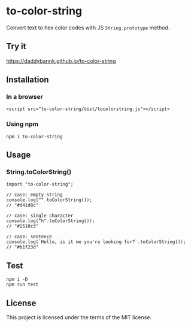 # to-color-string

Convert text to hex color codes with JS `String.prototype` method.

## Try it

https://daddybannk.github.io/to-color-string

## Installation

### In a browser

```
<script src="to-color-string/dist/tocolorstring.js"></script>
```

### Using npm

```
npm i to-color-string
```

## Usage

### String.toColorString()

```
import "to-color-string";

// case: empty string
console.log("".toColorString()); 
// "#d41d8c"

// case: single character
console.log("h".toColorString()); 
// "#2510c3"

// case: sentence
console.log(`Hello, is it me you're looking for?`.toColorString()); 
// "#b1f23d"
```

## Test

```
npm i -D
npm run test
```

## License

This project is licensed under the terms of the MIT license.
